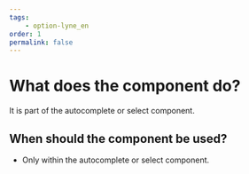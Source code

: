```yaml
---
tags: 
    - option-lyne_en
order: 1
permalink: false
---
```


# What does the component do?
It is part of the autocomplete or select component.

## When should the component be used?
* Only within the autocomplete or select component.